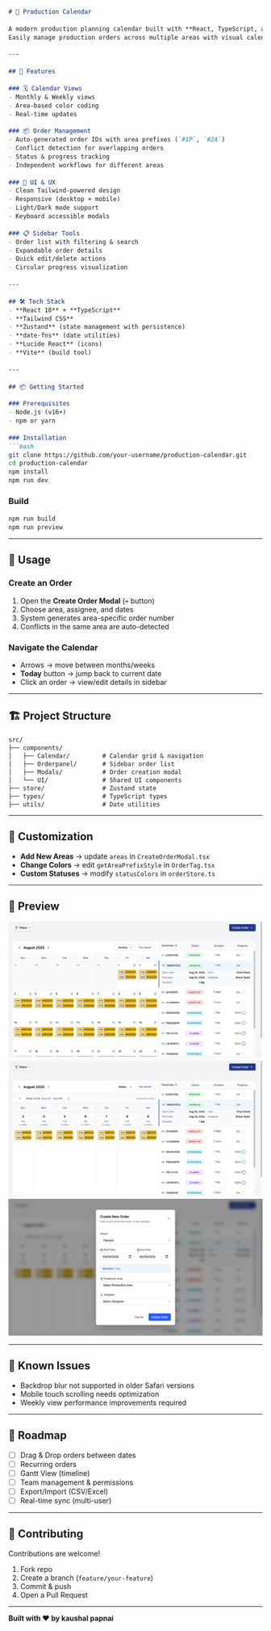 ```markdown
# 📅 Production Calendar

A modern production planning calendar built with **React, TypeScript, and Tailwind CSS**.  
Easily manage production orders across multiple areas with visual calendar views, smart conflict detection, and streamlined order tracking.

---

## 🚀 Features

### 🗓 Calendar Views
- Monthly & Weekly views
- Area-based color coding
- Real-time updates

### 📦 Order Management
- Auto-generated order IDs with area prefixes (`#1P`, `#2A`)
- Conflict detection for overlapping orders
- Status & progress tracking
- Independent workflows for different areas

### 🎨 UI & UX
- Clean Tailwind-powered design
- Responsive (desktop + mobile)
- Light/Dark mode support
- Keyboard accessible modals

### 📋 Sidebar Tools
- Order list with filtering & search
- Expandable order details
- Quick edit/delete actions
- Circular progress visualization

---

## 🛠 Tech Stack
- **React 18** + **TypeScript**
- **Tailwind CSS**
- **Zustand** (state management with persistence)
- **date-fns** (date utilities)
- **Lucide React** (icons)
- **Vite** (build tool)

---

## 📦 Getting Started

### Prerequisites
- Node.js (v16+)
- npm or yarn

### Installation
```bash
git clone https://github.com/your-username/production-calendar.git
cd production-calendar
npm install
npm run dev
```

### Build

```bash
npm run build
npm run preview
```

---

## 🎯 Usage

### Create an Order

1. Open the **Create Order Modal** (`+` button)
2. Choose area, assignee, and dates
3. System generates area-specific order number
4. Conflicts in the same area are auto-detected

### Navigate the Calendar

* Arrows → move between months/weeks
* **Today** button → jump back to current date
* Click an order → view/edit details in sidebar

---

## 🏗 Project Structure

```
src/
├── components/
│   ├── Calendar/         # Calendar grid & navigation
│   ├── Orderpanel/       # Sidebar order list
│   ├── Modals/           # Order creation modal
│   └── UI/               # Shared UI components
├── store/                # Zustand state
├── types/                # TypeScript types
├── utils/                # Date utilities  

```

---

## 🎨 Customization

* **Add New Areas** → update `areas` in `CreateOrderModal.tsx`
* **Change Colors** → edit `getAreaPrefixStyle` in `OrderTag.tsx`
* **Custom Statuses** → modify `statusColors` in `orderStore.ts`

---

## 📸 Preview

![Main Calendar](https://github.com/kaushalpapnai/production-calendar/blob/master/project.png?raw=true)
![Weekly View](https://github.com/kaushalpapnai/production-calendar/blob/master/porject2.png?raw=true)
![Order Creation](https://github.com/kaushalpapnai/production-calendar/blob/master/project3.png?raw=true)

---

## 🐛 Known Issues

* Backdrop blur not supported in older Safari versions
* Mobile touch scrolling needs optimization
* Weekly view performance improvements required

---

## 🚧 Roadmap

* [ ] Drag & Drop orders between dates
* [ ] Recurring orders
* [ ] Gantt View (timeline)
* [ ] Team management & permissions
* [ ] Export/Import (CSV/Excel)
* [ ] Real-time sync (multi-user)

---

## 🤝 Contributing

Contributions are welcome!

1. Fork repo
2. Create a branch (`feature/your-feature`)
3. Commit & push
4. Open a Pull Request

---

**Built with ❤️ by kaushal papnai**
